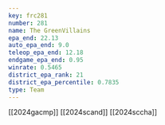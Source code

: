 ```yaml
---
key: frc281
number: 281
name: The GreenVillains
epa_end: 22.13
auto_epa_end: 9.0
teleop_epa_end: 12.18
endgame_epa_end: 0.95
winrate: 0.5465
district_epa_rank: 21
district_epa_percentile: 0.7835
type: Team
---
```

[[2024gacmp]]
[[2024scand]]
[[2024sccha]]
